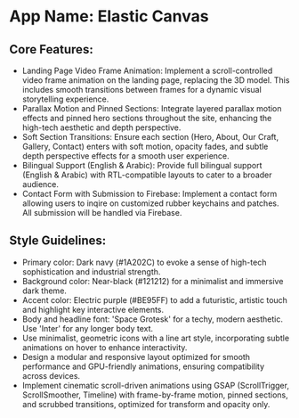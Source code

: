 # **App Name**: Elastic Canvas

## Core Features:

- Landing Page Video Frame Animation: Implement a scroll-controlled video frame animation on the landing page, replacing the 3D model. This includes smooth transitions between frames for a dynamic visual storytelling experience.
- Parallax Motion and Pinned Sections: Integrate layered parallax motion effects and pinned hero sections throughout the site, enhancing the high-tech aesthetic and depth perspective.
- Soft Section Transitions: Ensure each section (Hero, About, Our Craft, Gallery, Contact) enters with soft motion, opacity fades, and subtle depth perspective effects for a smooth user experience.
- Bilingual Support (English & Arabic): Provide full bilingual support (English & Arabic) with RTL-compatible layouts to cater to a broader audience.
- Contact Form with Submission to Firebase: Implement a contact form allowing users to inqire on customized rubber keychains and patches. All submission will be handled via Firebase.

## Style Guidelines:

- Primary color: Dark navy (#1A202C) to evoke a sense of high-tech sophistication and industrial strength.
- Background color: Near-black (#121212) for a minimalist and immersive dark theme.
- Accent color: Electric purple (#BE95FF) to add a futuristic, artistic touch and highlight key interactive elements.
- Body and headline font: 'Space Grotesk' for a techy, modern aesthetic. Use 'Inter' for any longer body text.
- Use minimalist, geometric icons with a line art style, incorporating subtle animations on hover to enhance interactivity.
- Design a modular and responsive layout optimized for smooth performance and GPU-friendly animations, ensuring compatibility across devices.
- Implement cinematic scroll-driven animations using GSAP (ScrollTrigger, ScrollSmoother, Timeline) with frame-by-frame motion, pinned sections, and scrubbed transitions, optimized for transform and opacity only.